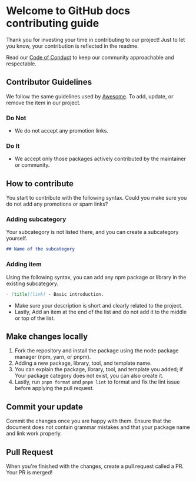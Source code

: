 # Welcome to GitHub docs contributing guide

Thank you for investing your time in contributing to our project! Just to let you know, your contribution is reflected in the readme.

Read our [Code of Conduct](/CODE_OF_CONDUCT.md) to keep our community approachable and respectable.

## Contributor Guidelines

We follow the same guidelines used by [Awesome](https://github.com/sindresorhus/awesome/blob/main/pull_request_template.md). To add, update, or remove the item in our project.

### Do Not

- We do not accept any promotion links.

### Do It

- We accept only those packages actively contributed by the maintainer or community.

## How to contribute

You start to contribute with the following syntax. Could you make sure you do not add any promotions or spam links?

### Adding subcategory

Your subcategory is not listed there, and you can create a subcategory yourself.

```markdown
## Name of the subcategory
```

### Adding item

Using the following syntax, you can add any npm package or library in the existing subcategory.

```markdown
- [title](link) - Basic introduction.
```

* Make sure your description is short and clearly related to the project.
* Lastly, Add an item at the end of the list and do not add it to the middle or top of the list.

## Make changes locally

1. Fork the repository and install the package using the node package manager (npm, yarn, or pnpm).
2. Adding a new package, library, tool, and template name.
3. You can explain the package, library, tool, and template you added; if Your package category does not exist, you can also create it.
4. Lastly, run `pnpm format` and `pnpm lint` to format and fix the lint issue before applying the pull request.

## Commit your update

Commit the changes once you are happy with them. Ensure that the document does not contain grammar mistakes and that your package name and link work properly.

## Pull Request

When you're finished with the changes, create a pull request called a PR. Your PR is merged!
